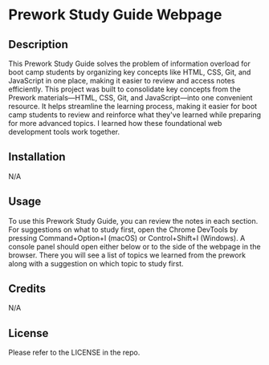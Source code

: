 # Prework Study Guide Webpage

## Description

This Prework Study Guide solves the problem of information overload for boot camp students by organizing key concepts like HTML, CSS, Git, and JavaScript in one place, making it easier to review and access notes efficiently. 
This project was built to consolidate key concepts from the Prework materials—HTML, CSS, Git, and JavaScript—into one convenient resource. It helps streamline the learning process, making it easier for boot camp students to review and reinforce what they've learned while preparing for more advanced topics.
I learned how these foundational web development tools work together.

## Installation

N/A

## Usage

To use this Prework Study Guide, you can review the notes in each section. For suggestions on what to study first, open the Chrome DevTools by pressing Command+Option+I (macOS) or Control+Shift+I (Windows). A console panel should open either below or to the side of the webpage in the browser. There you will see a list of topics we learned from the prework along with a suggestion on which topic to study first.

## Credits

N/A

## License

Please refer to the LICENSE in the repo.
